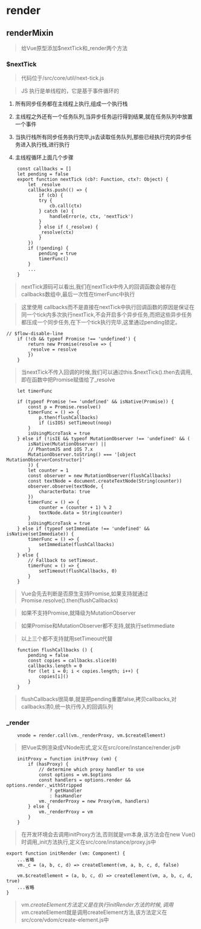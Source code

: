 # render

## renderMixin

> 给Vue原型添加$nextTick和_render两个方法

### $nextTick

> 代码位于/src/core/util/next-tick.js

> JS 执行是单线程的，它是基于事件循环的

1. 所有同步任务都在主线程上执行,组成一个执行栈

2. 主线程之外还有一个任务队列,当异步任务运行得到结果,就在任务队列中放置一个事件

3. 当执行栈所有同步任务执行完毕,js去读取任务队列,那些已经执行完的异步任务进入执行栈,进行执行

4. 主线程循环上面几个步骤

```
    const callbacks = []
    let pending = false
    export function nextTick (cb?: Function, ctx?: Object) {
        let _resolve
        callbacks.push(() => {
            if (cb) {
            try {
                cb.call(ctx)
            } catch (e) {
                handleError(e, ctx, 'nextTick')
            }
            } else if (_resolve) {
            _resolve(ctx)
            }
        })
        if (!pending) {
            pending = true
            timerFunc()
        }
        ...
    }
```

> nextTick源码可以看出,我们在nextTick中传入的回调函数会被存在callbacks数组中,最后一次性在timerFunc中执行

> 这里使用 callbacks而不是直接在nextTick中执行回调函数的原因是保证在同一个tick内多次执行nextTick,不会开启多个异步任务,而把这些异步任务都压成一个同步任务,在下一个tick执行完毕,这里通过pending锁定。

```
// $flow-disable-line
    if (!cb && typeof Promise !== 'undefined') {
        return new Promise(resolve => {
        _resolve = resolve
        })
    }
```
> 当nextTick不传入回调的时候,我们可以通过this.$nextTick().then去调用,即在函数中把Promise赋值给了_resolve

```
    let timerFunc

    if (typeof Promise !== 'undefined' && isNative(Promise)) {
        const p = Promise.resolve()
        timerFunc = () => {
            p.then(flushCallbacks)
            if (isIOS) setTimeout(noop)
        }
        isUsingMicroTask = true
    } else if (!isIE && typeof MutationObserver !== 'undefined' && (
        isNative(MutationObserver) ||
        // PhantomJS and iOS 7.x
        MutationObserver.toString() === '[object MutationObserverConstructor]'
        )) {
        let counter = 1
        const observer = new MutationObserver(flushCallbacks)
        const textNode = document.createTextNode(String(counter))
        observer.observe(textNode, {
            characterData: true
        })
        timerFunc = () => {
            counter = (counter + 1) % 2
            textNode.data = String(counter)
        }
        isUsingMicroTask = true
    } else if (typeof setImmediate !== 'undefined' && isNative(setImmediate)) {
        timerFunc = () => {
            setImmediate(flushCallbacks)
        }
    } else {
        // Fallback to setTimeout.
        timerFunc = () => {
            setTimeout(flushCallbacks, 0)
        }
    }
```

> Vue会先去判断是否原生支持Promise,如果支持就通过Promise.resolve().then(flushCallbacks)

> 如果不支持Promise,就降级为MutationObserver

> 如果Promise和MutationObserver都不支持,就执行setImmediate

> 以上三个都不支持就用setTimeout代替

```
    function flushCallbacks () {
        pending = false
        const copies = callbacks.slice(0)
        callbacks.length = 0
        for (let i = 0; i < copies.length; i++) {
            copies[i]()
        }
    }
```
> flushCallbacks很简单,就是把pending重置false,拷贝callbacks,对callbacks清0,统一执行传入的回调队列

### _render

```
    vnode = render.call(vm._renderProxy, vm.$createElement)
```

> 把Vue实例渲染成VNode形式,定义在src/core/instance/render.js中

```
    initProxy = function initProxy (vm) {
        if (hasProxy) {
            // determine which proxy handler to use
            const options = vm.$options
            const handlers = options.render && options.render._withStripped
                ? getHandler
                : hasHandler
            vm._renderProxy = new Proxy(vm, handlers)
        } else {
            vm._renderProxy = vm
        }
    }
```
> 在开发环境会去调用initProxy方法,否则就是vm本身,该方法会在new Vue()时调用_init方法执行,定义在src/core/instance/proxy.js中

```
export function initRender (vm: Component) {
    ...省略
    vm._c = (a, b, c, d) => createElement(vm, a, b, c, d, false)

    vm.$createElement = (a, b, c, d) => createElement(vm, a, b, c, d, true)
    ...省略
}
```
> vm.$createElement 方法定义是在执行 initRender 方法的时候, 调用vm.$createElement就是调用createElement方法,该方法定义在src/core/vdom/create-element.js中